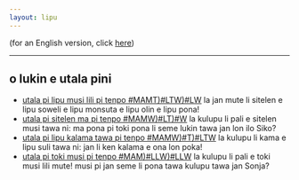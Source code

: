 ```yaml
---
layout: lipu
---
```

(for an English version, click [here](index_en.md))



***

## o lukin e utala pini
- [utala pi lipu musi lili pi tenpo #MAMT)#LTW)#LW](lipu_lili_musi_tok.md) la jan mute li sitelen e lipu soweli e lipu monsuta e lipu olin e lipu pona!
- [utala pi sitelen ma pi tenpo #MAMW)#LT)#W](sitelen_ma_tok.md) la kulupu li pali e sitelen musi tawa ni: ma pona pi toki pona li seme lukin tawa jan lon ilo Siko?
- [utala pi lipu kalama tawa pi tenpo #MAMW)#T)#LTW](lipu_kalama_tawa_tok.md) la kulupu li kama e lipu suli tawa ni: jan li ken kalama e ona lon poka!
- [utala pi toki musi pi tenpo #MAM)#LLW)#LLW](toki_musi_lili_tok.md) la kulupu li pali e toki musi lili mute! musi pi jan seme li pona tawa kulupu tawa jan Sonja?